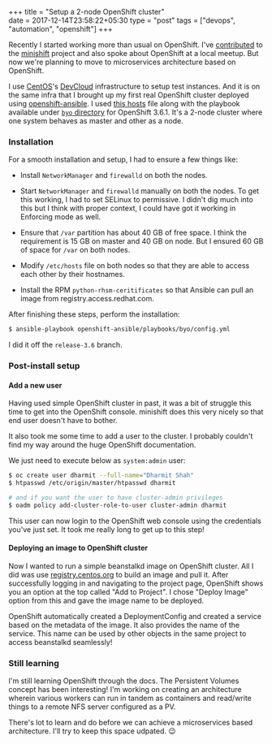 +++
title = "Setup a 2-node OpenShift cluster"                           
date = 2017-12-14T23:58:22+05:30
type = "post"
tags = ["devops", "automation", "openshift"]
+++

Recently I started working more than usual on OpenShift. I've
[contributed](https://github.com/minishift/minishift/commits?author=dharmit) to
the [minishift](https://www.openshift.org/minishift/) project and also spoke
about OpenShift at a local meetup. But now we're planning to move to
microservices architecture based on OpenShift.

I use [CentOS](https://centos.org/)'s
[DevCloud](https://wiki.centos.org/DevCloud) infrastructure to setup test
instances. And it is on the same infra that I brought up my first real
OpenShift cluster deployed using
[openshift-ansible](https://github.com/openshift/openshift-ansible). I used
[this hosts](http://pastebin.centos.org/491411/) file along with the playbook
available under [`byo`
directory](https://github.com/openshift/openshift-ansible/blob/release-3.6/playbooks/byo/config.yml)
for OpenShift 3.6.1. It's a 2-node cluster where one system behaves as master
and other as a node.

### Installation

For a smooth installation and setup, I had to ensure a few things like:

- Install `NetworkManager` and `firewalld` on both the nodes.

- Start `NetworkManager` and `firewalld` manually on both the nodes. To get
  this working, I had to set SELinux to permissive. I didn't dig much into this
  but I think with proper context, I could have got it working in Enforcing
  mode as well.

- Ensure that `/var` partition has about 40 GB of free space. I think the
  requirement is 15 GB on master and 40 GB on node. But I ensured 60 GB of
  space for `/var` on both nodes.

- Modify `/etc/hosts` file on both nodes so that they are able to access each
  other by their hostnames.

- Install the RPM `python-rhsm-ceritificates` so that Ansible can pull an image
  from registry.access.redhat.com.

After finishing these steps, perform the installation:

```bash
$ ansible-playbook openshift-ansible/playbooks/byo/config.yml
```

I did it off the `release-3.6` branch.

### Post-install setup

#### Add a new user

Having used simple OpenShift cluster in past, it was a bit of struggle this
time to get into the OpenShift console. minishift does this very nicely so that
end user doesn't have to bother.

It also took me some time to add a user to the cluster. I probably couldn't
find my way around the huge OpenShift documentation.

We just need to execute below as `system:admin` user:

```bash
$ oc create user dharmit --full-name="Dharmit Shah"
$ htpasswd /etc/origin/master/htpasswd dharmit

# and if you want the user to have cluster-admin privileges
$ oadm policy add-cluster-role-to-user cluster-admin dharmit
```

This user can now login to the OpenShift web console using the credentials
you've just set. It took me really long to get up to this step!

#### Deploying an image to OpenShift cluster

Now I wanted to run a simple beanstalkd image on OpenShift cluster. All I did
was use [registry.centos.org](https://registry.centos.org/) to build an image
and pull it. After successfully logging in and navigating to the project page,
OpenShift shows you an option at the top called "Add to Project". I chose
"Deploy Image" option from this and gave the image name to be deployed.

OpenShift automatically created a DeploymentConfig and created a service based
on the metadata of the image. It also provides the name of the service. This
name can be used by other objects in the same project to access beanstalkd
seamlessly!

### Still learning

I'm still learning OpenShift through the docs. The Persistent Volumes concept
has been interesting! I'm working on creating an architecture wherein various
workers can run in tandem as containers and read/write things to a
remote NFS server configured as a PV.

There's lot to learn and do before we can achieve a microservices based
architecture. I'll try to keep this space udpated. :wink:
